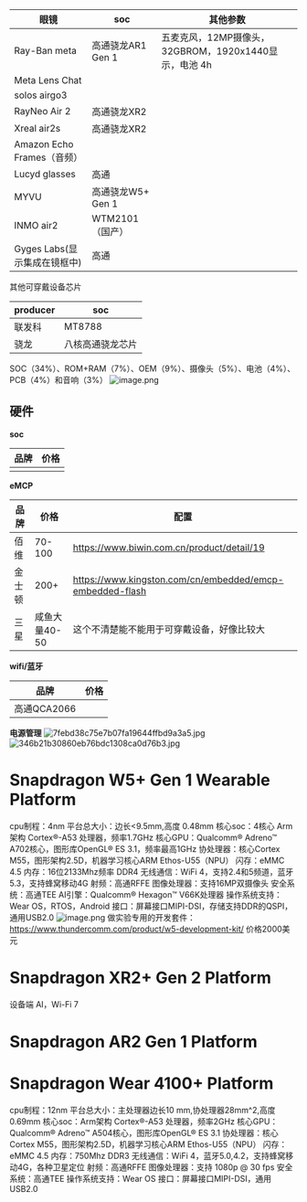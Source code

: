 | 眼镜                     | soc           | 其他参数                                   |
| ---------------------- | ------------- | -------------------------------------- |
| Ray-Ban meta           | 高通骁龙AR1 Gen 1 | 五麦克风，12MP摄像头，32GBROM，1920x1440显示，电池 4h |
| Meta Lens Chat         |               |                                        |
| solos airgo3           |               |                                        |
| RayNeo Air 2           | 高通骁龙XR2       |                                        |
| Xreal air2s            | 高通骁龙XR2       |                                        |
| Amazon Echo Frames（音频） |               |                                        |
| Lucyd glasses          | 高通            |                                        |
| MYVU                   | 高通骁龙W5+ Gen 1 |                                        |
| INMO air2              | WTM2101（国产）   |                                        |
| Gyges Labs(显示集成在镜框中)   | 高通            |                                        |
其他可穿戴设备芯片


| producer | soc      |
| -------- | -------- |
| 联发科      | MT8788   |
| 骁龙       | 八核高通骁龙芯片 |
SOC（34%）、ROM+RAM（7%）、OEM（9%）、摄像头（5%）、电池（4%）、PCB（4%）和音响（3%）
![image.png](https://s2.loli.net/2024/09/20/K9tjrIXhTYCZD5H.png)

## 硬件
**soc**

| 品牌  | 价格  |
| --- | --- |
|     |     |
**eMCP**

| 品牌  | 价格        | 配置                                                       |
| --- | --------- | -------------------------------------------------------- |
| 佰维  | 70-100    | https://www.biwin.com.cn/product/detail/19               |
| 金士顿 | 200+      | https://www.kingston.com/cn/embedded/emcp-embedded-flash |
| 三星  | 咸鱼大量40-50 | 这个不清楚能不能用于可穿戴设备，好像比较大                                    |
**wifi/蓝牙**

| 品牌        | 价格  |
| --------- | --- |
| 高通QCA2066 |     |
**电源管理**
![7febd38c75e7b07fa19644ffbd9a3a5.jpg](https://s2.loli.net/2024/09/24/xb3jdvowYX1rZlM.jpg)
![346b21b30860eb76bdc1308ca0d76b3.jpg](https://s2.loli.net/2024/09/24/ow7Q6YGVdxIEUNW.jpg)

# Snapdragon W5+ Gen 1 Wearable Platform
cpu制程：4nm
平台总大小：边长<9.5mm,高度 0.48mm
核心soc：4核心 Arm架构 Cortex®-A53 处理器，频率1.7GHz
核心GPU：Qualcomm® Adreno™ A702核心，图形库OpenGL® ES 3.1，频率最高1GHz
协处理器：核心Cortex M55，图形架构2.5D，机器学习核心ARM Ethos-U55（NPU）
闪存：eMMC 4.5
内存：16位2133Mhz频率 DDR4
无线通信：WiFi 4，支持2.4和5频道，蓝牙5.3，支持蜂窝移动4G
射频：高通RFFE
图像处理器：支持16MP双摄像头
安全系统：高通TEE
AI引擎：Qualcomm® Hexagon™ V66K处理器
操作系统支持：Wear OS，RTOS，Android
接口：屏幕接口MIPI-DSI，存储支持DDR的QSPI，通用USB2.0
![image.png](https://s2.loli.net/2024/09/25/zIZckAOngjX7xR3.png)
做实验专用的开发套件：
https://www.thundercomm.com/product/w5-development-kit/
价格2000美元
# Snapdragon XR2+ Gen 2 Platform
设备端 AI，Wi-Fi 7
# Snapdragon AR2 Gen 1 Platform
# Snapdragon Wear 4100+ Platform
cpu制程：12nm
平台总大小：主处理器边长10 mm,协处理器28mm^2,高度 0.69mm
核心soc：Arm架构 Cortex®-A53 处理器，频率2GHz
核心GPU：Qualcomm® Adreno™ A504核心，图形库OpenGL® ES 3.1
协处理器：核心Cortex M55，图形架构2.5D，机器学习核心ARM Ethos-U55（NPU）
闪存：eMMC 4.5
内存：750Mhz DDR3
无线通信：WiFi 4，蓝牙5.0,4.2，支持蜂窝移动4G，各种卫星定位
射频：高通RFFE
图像处理器：支持 1080p @ 30 fps
安全系统：高通TEE
操作系统支持：Wear OS
接口：屏幕接口MIPI-DSI，通用USB2.0